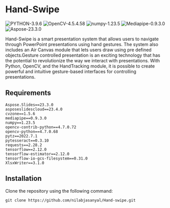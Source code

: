# Hand-Swipe
![PYTHON-3.9.6](https://img.shields.io/badge/Python-3.9.6-blue)
![OpenCV-4.5.4.58](https://img.shields.io/badge/OpenCV-4.7.0.68-brightgreen)
![numpy-1.23.5](https://img.shields.io/badge/Numpy-1.23.5-purple)
![Mediapipe-0.9.3.0](https://img.shields.io/badge/Mediapipe-0.9.3.0-orange)
![Aspose-23.3.0](https://img.shields.io/badge/Aspose-23.3.0-bloodred)

Hand-Swipe is a smart presentation system that allows users to navigate through PowerPoint presentations using hand gestures. The system also includes an Air Canvas module that lets users draw using pre defined objects.Gesture controlled presentation is an exciting technology that has the potential to revolutionize the way we interact with presentations. With Python, OpenCV, and the HandTracking module, it is possible to create powerful and intuitive gesture-based interfaces for controlling presentations.

## Requirements

```
Aspose.Slides==23.3.0
asposeslidescloud==23.4.0
cvzone==1.5.6
mediapipe==0.9.3.0
numpy==1.23.5
opencv-contrib-python==4.7.0.72
opencv-python==4.7.0.68
pytz==2022.7.1
pytesseract==0.3.10
requests==2.28.2
tensorflow==2.12.0
tensorflow-estimator==2.12.0
tensorflow-io-gcs-filesystem==0.31.0
XlsxWriter==3.1.0

```

## Installation

Clone the repository using the following command:

```
git clone https://github.com/nilabjasanyal/Hand-swipe.git
```
